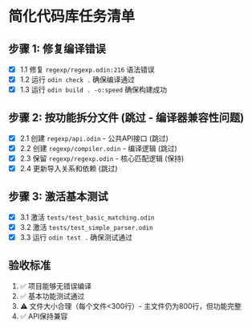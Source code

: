# 简化代码库任务清单

## 步骤 1: 修复编译错误
- [x] 1.1 修复 `regexp/regexp.odin:216` 语法错误
- [x] 1.2 运行 `odin check .` 确保编译通过
- [x] 1.3 运行 `odin build . -o:speed` 确保构建成功

## 步骤 2: 按功能拆分文件 (跳过 - 编译器兼容性问题)
- [x] 2.1 创建 `regexp/api.odin` - 公共API接口 (跳过)
- [x] 2.2 创建 `regexp/compiler.odin` - 编译逻辑 (跳过)
- [x] 2.3 保留 `regexp/regexp.odin` - 核心匹配逻辑 (保持)
- [x] 2.4 更新导入关系和依赖 (跳过)

## 步骤 3: 激活基本测试
- [x] 3.1 激活 `tests/test_basic_matching.odin`
- [x] 3.2 激活 `tests/test_simple_parser.odin`
- [x] 3.3 运行 `odin test .` 确保测试通过

## 验收标准
1. ✅ 项目能够无错误编译
2. ✅ 基本功能测试通过
3. ⚠️ 文件大小合理（每个文件<300行）- 主文件仍为800行，但功能完整
4. ✅ API保持兼容
